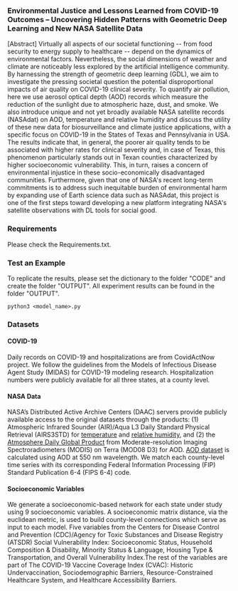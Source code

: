 ### Environmental Justice and Lessons Learned from COVID-19 Outcomes – Uncovering Hidden Patterns with Geometric Deep Learning and New NASA Satellite Data
[Abstract] Virtually all aspects of our societal functioning -- from food security to energy supply to healthcare -- depend on the dynamics of environmental factors.
Nevertheless, the social dimensions of weather and climate are noticeably less explored by the artificial intelligence community. By harnessing the strength of geometric deep learning (GDL), we aim to investigate the pressing societal question the potential disproportional impacts of air quality on COVID-19 clinical severity. To quantify air pollution, here we use aerosol optical depth (AOD) records which measure the reduction of the sunlight due to atmospheric haze, dust, and smoke. We also introduce unique and not yet broadly available NASA satellite records (NASAdat) on AOD, temperature and relative humidity and discuss the utility of these new data for biosurveillance and climate justice applications, with a specific focus on COVID-19 in the States of Texas and Pennsylvania in USA. The results indicate that, in general, the poorer air quality tends to be associated with higher rates for clinical severity and, in case of Texas, this phenomenon particularly stands out in Texan counties characterized by higher socioeconomic vulnerability. This, in turn, raises a concern of environmental injustice in these socio-economically disadvantaged communities. Furthermore, given that one of NASA's recent long-term commitments is to address such inequitable burden of environmental harm by expanding use of Earth science data such as NASAdat, this project is one of the first steps toward developing a new platform integrating NASA's satellite observations with DL tools for social good.

### Requirements
Please check the Requirements.txt.

### Test an Example
To replicate the results, please set the dictionary to the folder "CODE" and create the folder "OUTPUT". All experiment results can be found in the folder "OUTPUT".
```
python3 <model_name>.py 
```

### Datasets

#### COVID-19
Daily records on COVID-19 and hospitalizations are from CovidActNow project. We follow the guidelines from the Models of Infectious Disease Agent Study (MIDAS) for COVID-19 modeling research. Hospitalization numbers were publicly available for all three states, at a county level.

#### NASA Data
NASA’s Distributed Active Archive Centers (DAAC) servers provide publicly available access to the original datasets through the products: (1) Atmospheric Infrared Sounder (AIR)/Aqua L3 Daily Standard Physical Retrieval (AIRS3STD) for [temperature](https://commons.datacite.org/doi.org/10.48577/jpl.z31y-2r10) and [relative humidity](https://commons.datacite.org/doi.org/10.48577/jpl.ws86-1q81), and (2) the [Atmosphere Daily Global Product](https://commons.datacite.org/doi.org/10.48577/jpl.k37v-y751) from Moderate-resolution Imaging Spectroradiometers (MODIS) on Terra (MOD08 D3) for AOD. [AOD dataset](http://dx.doi.org/10.5067/MODIS/MOD08_M3.006) is calculated using AOD at 550 nm wavelength. We match each county-level time series with its corresponding Federal Information Processing (FIP) Standard Publication 6-4 (FIPS 6-4) code. 

#### Socioeconomic Variables
We generate a socioeconomic-based network for each state under study using 9 socioeconomic variables. A socioeconomic matrix distance, via the euclidean metric, is used to build county-level connections which serve as input to each model. Five variables from the Centers for Disease Control and Prevention (CDC)/Agency for Toxic Substances and Disease Registry (ATSDR) Social Vulnerability Index: Socioeconomic Status, Household Composition & Disability, Minority Status & Language, Housing Type & Transportation, and Overall Vulnerability Index.The rest of the variables are part of The COVID-19 Vaccine Coverage Index (CVAC): Historic Undervaccination, Sociodemographic Barriers, Resource-Constrained Healthcare System, and Healthcare Accessibility Barriers.
